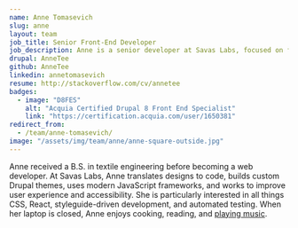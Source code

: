 ```yaml
---
name: Anne Tomasevich
slug: anne
layout: team
job_title: Senior Front-End Developer
job_description: Anne is a senior developer at Savas Labs, focused on front-end technologies and user experience.
drupal: AnneTee
github: AnneTee
linkedin: annetomasevich
resume: http://stackoverflow.com/cv/annetee
badges:
  - image: "D8FES"
    alt: "Acquia Certified Drupal 8 Front End Specialist"
    link: "https://certification.acquia.com/user/1650381"
redirect_from:
  - /team/anne-tomasevich/
image: "/assets/img/team/anne/anne-square-outside.jpg"
---
```

Anne received a B.S. in textile engineering before becoming a web developer. At Savas Labs, Anne translates designs to code, builds custom Drupal themes, uses modern JavaScript frameworks, and works to improve user experience and accessibility. She is particularly interested in all things CSS, React, styleguide-driven development, and automated testing. When her laptop is closed, Anne enjoys cooking, reading, and <a href="http://jonsebastian.bandcamp.com/">playing music</a>.
